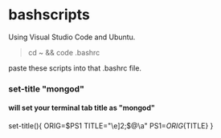# bashscripts
Using Visual Studio Code and Ubuntu.
> cd ~ && code .bashrc

paste these scripts into that .bashrc file.

### set-title "mongod"
#### will set your terminal tab title as "mongod"
set-title(){
  ORIG=$PS1
  TITLE="\e]2;$@\a"
  PS1=${ORIG}${TITLE}
}